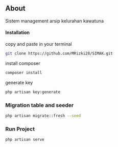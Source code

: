 
## About 
Sistem management arsip kelurahan kawatuna


#### Installation
copy and paste in your terminal

```bash
git clone https://github.com/MRizki28/SIMAK.git
```

install composer

```bash
composer install
```

generate key

```bash
php artisan key:generate
```

### Migration table and seeder

```bash
php artisan migrate::fresh --seed
```

### Run Project

```bash
php artisan serve
```
